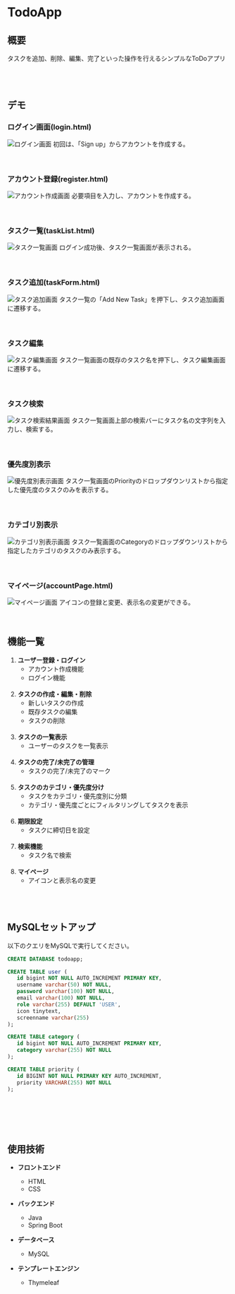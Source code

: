 # TodoApp

## 概要
タスクを追加、削除、編集、完了といった操作を行えるシンプルなToDoアプリ<br><br><br><br>

## デモ
### ログイン画面(login.html)
![ログイン画面](src/main/resources/static/img/Sign-in.png)
初回は、「Sign up」からアカウントを作成する。<br><br><br>

### アカウント登録(register.html)
![アカウント作成画面](src/main/resources/static/img/sign-up.png)
必要項目を入力し、アカウントを作成する。<br><br><br>

### タスク一覧(taskList.html)
![タスク一覧画面](src/main/resources/static/img/taskList.png)
ログイン成功後、タスク一覧画面が表示される。<br><br><br>

### タスク追加(taskForm.html)
![タスク追加画面](src/main/resources/static/img/newtask.png)
タスク一覧の「Add New Task」を押下し、タスク追加画面に遷移する。<br><br><br>

### タスク編集
![タスク編集画面](src/main/resources/static/img/updatetask.png)
タスク一覧画面の既存のタスク名を押下し、タスク編集画面に遷移する。<br><br><br>

### タスク検索
![タスク検索結果画面](src/main/resources/static/img/listSearch.png)
タスク一覧画面上部の検索バーにタスク名の文字列を入力し、検索する。<br><br><br>

### 優先度別表示
![優先度別表示画面](src/main/resources/static/img/listPriority.png)
タスク一覧画面のPriorityのドロップダウンリストから指定した優先度のタスクのみを表示する。<br><br><br>

### カテゴリ別表示
![カテゴリ別表示画面](src/main/resources/static/img/listCategory.png)
タスク一覧画面のCategoryのドロップダウンリストから指定したカテゴリのタスクのみ表示する。<br><br><br>

### マイページ(accountPage.html)
![マイページ画面](src/main/resources/static/img/accountPage.png)
アイコンの登録と変更、表示名の変更ができる。<br><br><br>

## 機能一覧
1. **ユーザー登録・ログイン**
   - アカウント作成機能
   - ログイン機能
<br><br>
2. **タスクの作成・編集・削除**
   - 新しいタスクの作成
   - 既存タスクの編集
   - タスクの削除
<br><br>
3. **タスクの一覧表示**
   - ユーザーのタスクを一覧表示
<br><br>
4. **タスクの完了/未完了の管理**
   - タスクの完了/未完了のマーク
<br><br>
5. **タスクのカテゴリ・優先度分け**
   - タスクをカテゴリ・優先度別に分類
   - カテゴリ・優先度ごとにフィルタリングしてタスクを表示
<br><br>
6. **期限設定**
   - タスクに締切日を設定
<br><br>
7. **検索機能**
   - タスク名で検索
<br><br>
8. **マイページ**
   - アイコンと表示名の変更<br><br><br><br>

## MySQLセットアップ
以下のクエリをMySQLで実行してください。
 ```sql
CREATE DATABASE todoapp;

CREATE TABLE user (
    id bigint NOT NULL AUTO_INCREMENT PRIMARY KEY,
    username varchar(50) NOT NULL,
    password varchar(100) NOT NULL,
    email varchar(100) NOT NULL,
    role varchar(255) DEFAULT 'USER',
    icon tinytext,
    screenname varchar(255)
);

CREATE TABLE category (
    id bigint NOT NULL AUTO_INCREMENT PRIMARY KEY,
    category varchar(255) NOT NULL
);

CREATE TABLE priority (
    id BIGINT NOT NULL PRIMARY KEY AUTO_INCREMENT,
    priority VARCHAR(255) NOT NULL
);
```
<br><br><br><br>

## 使用技術
- **フロントエンド**
  - HTML
  - CSS

- **バックエンド**
  - Java
  - Spring Boot

- **データベース**
  - MySQL

- **テンプレートエンジン**
  - Thymeleaf

